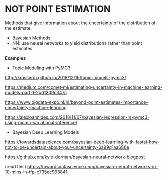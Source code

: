 # NOT POINT ESTIMATION
Methods that give information about the uncertainty of the distribution of the estimate.

* Bayesian Methods
* NN: use neural networks to yield distributions rather than point estimates

**Examples**

* Topic Modeling with PyMC3

http://krasserm.github.io/2018/12/16/topic-models-pymc3/

https://medium.com/comet-ml/estimating-uncertainty-in-machine-learning-models-part-1-2bd1209c347c

https://www.bigdata-expo.nl/nl/beyond-point-estimates-importance-uncertainty-machine-learning

https://alexioannides.com/2018/11/07/bayesian-regression-in-pymc3-using-mcmc-variational-inference/


* Bayesian Deep Learning Models

https://towardsdatascience.com/bayesian-deep-learning-with-fastai-how-not-to-be-uncertain-about-your-uncertainty-6a99d1aa686e

https://github.com/kyle-dorman/bayesian-neural-network-blogpost

(read this) https://towardsdatascience.com/bayesian-neural-networks-in-10-mins-in-tfp-c735ec99384f